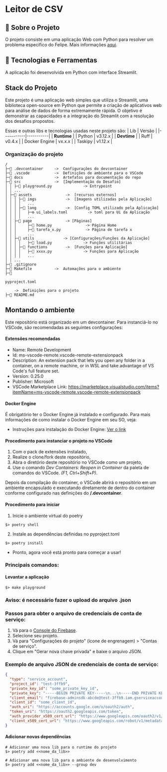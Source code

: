 # Leitor de CSV

## 📖 Sobre o Projeto
O projeto consiste em uma aplicação Web com Python para resolver um problema específico do Felipe. Mais informações [aqui](docs/CHECK.MD).

## 🚀 Tecnologias e Ferramentas

A aplicação foi desenvolvida em Python com interface Streamlit.

## Stack do Projeto

Este projeto é uma aplicação web simples que utiliza o Streamlit, uma biblioteca open-source em Python que permite a criação de aplicativos web para análise de dados de forma extremamente rápida. O objetivo é demonstrar as capacidades e a integração do Streamlit com a resolução dos desafios propostos.

Essas e outras libs e tecnologias usadas neste projeto são:
|  Lib      | Versão    |
|-----------|-----------|
| **Runtime**           |
| Python    | v3.12.x   |
| **Devtime**           |
| Ruff                          | v0.4.x    |
| Docker Engine                 | vx.x.x    |
| Taskipy                       | v1.12.x   |

### Organização do projeto
```
/
├─📁 .devcontainer     ->  Configurações do devcontainer
├─📁 .vscode           ->  Definições de ambiente para o VSCode
├─📁 docs              ->  Artefatos para documentação do repo
├─📁 src               ->  [Implementação do Desafio]
│ │ ├─🐍 playground.py              -> Entrypoint
│ │ ...
│ ├─📁 assets               ->  [recursos externos]
│ │ │ ├─📁 imgs             ->  [Imagens utilizadas pela Aplicação]
│ │ │ │   ...
│ │ │ ├─📁 lang             ->  [Config TOML utilizado pela Aplicação]
│ │ │ │   ├─⚙️ ui_labels.toml         -> toml para Ui da Aplicação
│ │ │ │   ...
│ │ ├─📁 page               -> [Páginas]
│ │ │     ├─🐍 home.py               -> Página Home
│ │ │     ├─🐍 tarefa_x.py           -> Página de tarefa x
│ │ │     ...
│ │ ├─📁 utils             -> [Configurações/Funções da Aplicação]
│ │ │ │   ├─🐍 load.py              -> Funções utilitárias
│ │ │ ├─📁 functions        ->  [Funções para Aplicação]
│ │ │ │   ├─🐍 xxxx.py              -> Funções para Aplicação
│ │ │ │   ...
│ │ ...
├─📄 .gitignore
├─📄 Makefile          ->  Automações para o ambiente
├─📄 

pyproject.toml

    ->  Definições para o projeto
├─📄 README.md

```

## Montando o ambiente

Este repositório está organizado em um devcontainer.
Para instanciá-lo no VSCode, são recomendadas as seguintes configurações:

#### Extensões recomendadas

- Name: Remote Development
- Id: ms-vscode-remote.vscode-remote-extensionpack
- Description: An extension pack that lets you open any folder in a container, on a remote machine, or in WSL and take advantage of VS Code's full feature set.
- Version: 0.25.0
- Publisher: Microsoft
- VSCode Marketplace Link: https://marketplace.visualstudio.com/items?itemName=ms-vscode-remote.vscode-remote-extensionpack

#### Docker Engine

É obrigatório ter o Docker Engine já instalado e configurado. Para mais informações de como instalar o Docker Engine em seu SO, veja:

- Instruções para instalação do Docker Engine: [Ver o link](https://docs.docker.com/engine/install/)

#### Procedimento para instanciar o projeto no VSCode
1. Com o pack de extensões instalado,
1. Realize o clone/fork deste repositório,
1. Abra o diretório deste repositório no VSCode como um projeto,
1. Use o comando _Dev Containers: Reopen in Container_ da paleta de comandos do VSCode. _(F1, Ctrl+Shift+P)_.

Depois da compilação do container, o VSCode abrirá o repositório em um ambiente encapsulado e executando diretamente de dentro do container conforme configurado nas definições do **/.devcontainer**.

#### Procedimento para iniciar
1. Inicie o ambiente virtual do poetry
```
$> poetry shell
```
2. Instale as dependências definidas no pyproject.toml
```
$> poetry install
```
- Pronto, agora você está pronto para começar a usar!

### Principais comandos:

#### Levantar a aplicação
```
$> make playground
```

### Aviso: é necessário fazer o upload do arquivo .json
### Passos para obter o arquivo de credenciais de conta de serviço:
1. Vá para o [Console do Firebase](https://console.firebase.google.com/).
2. Selecione seu projeto.
3. Vá para "Configurações do projeto" (ícone de engrenagem) > "Contas de serviço".
4. Clique em "Gerar nova chave privada" e baixe o arquivo JSON.

### Exemplo de arquivo JSON de credenciais de conta de serviço:
```json
{
  "type": "service_account",
  "project_id": "test-3ffb9",
  "private_key_id": "some_private_key_id",
  "private_key": "-----BEGIN PRIVATE KEY-----\n...\n-----END PRIVATE KEY-----\n",
  "client_email": "firebase-adminsdk-abcde@test-3ffb9.iam.gserviceaccount.com",
  "client_id": "some_client_id",
  "auth_uri": "https://accounts.google.com/o/oauth2/auth",
  "token_uri": "https://oauth2.googleapis.com/token",
  "auth_provider_x509_cert_url": "https://www.googleapis.com/oauth2/v1/certs",
  "client_x509_cert_url": "https://www.googleapis.com/robot/v1/metadata/x509/firebase-adminsdk-abcde%40test-3ffb9.iam.gserviceaccount.com"
}
```

#### Adicionar novas dependências
```
# Adicionar uma nova lib para o runtime do projeto
$> poetry add <<nome_da_lib>>

# Adicionar uma nova lib para o ambiente de desenvolvimento
$> poetry add <<nome_da_lib>> --group dev
```

